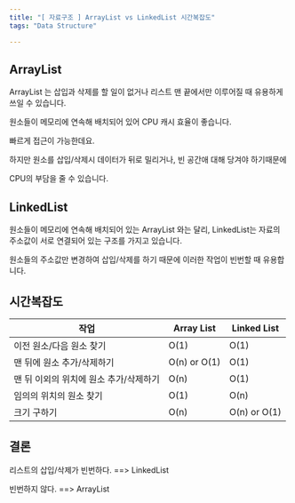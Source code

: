 ```yaml
---
title: "[ 자료구조 ] ArrayList vs LinkedList 시간복잡도"
tags: "Data Structure"

---
```






## ArrayList

ArrayList 는 삽입과 삭제를 할 일이 없거나 리스트 맨 끝에서만 이루어질 때 유용하게 쓰일 수 있습니다.

원소들이 메모리에 연속해 배치되어 있어 CPU 캐시 효율이 좋습니다.

빠르게 접근이 가능한데요.



하지만 원소를 삽입/삭제시 데이터가 뒤로 밀리거나, 빈 공간애 대해 당겨야 하기때문에

CPU의 부담을 줄 수 있습니다.





## LinkedList


원소들이 메모리에 연속해 배치되어 있는 ArrayList 와는 달리, LinkedList는 자료의 주소값이 서로 연결되어 있는 구조를 가지고 있습니다.

원소들의 주소값만 변경하여 삽입/삭제를 하기 때문에 이러한 작업이 빈번할 때 유용합니다.







## 시간복잡도

| 작업                                   | Array List   | Linked List  |
| -------------------------------------- | ------------ | ------------ |
| 이전 원소/다음 원소 찾기               | O(1)         | O(1)         |
| 맨 뒤에 원소 추가/삭제하기             | O(n) or O(1) | O(1)         |
| 맨 뒤 이외의 위치에 원소 추가/삭제하기 | O(n)         | O(1)         |
| 임의의 위치의 원소 찾기                | O(1)         | O(n)         |
| 크기 구하기                            | O(n)         | O(n) or O(1) |






## 결론


리스트의 삽입/삭제가 빈번하다. 		==>		LinkedList

빈번하지 않다.									  ==>		ArrayList



